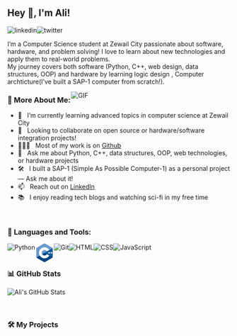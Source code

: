 ## Hey 👋, I'm Ali!

<a href="https://www.linkedin.com/in/ali-ahmed-340896334/"><img align='left' alt="linkedin" src="https://raw.githubusercontent.com/rahul-jha98/rahul-jha98/561d474902b59c7429ec22bb73e225696c27b202/assets/linkedin.svg" height='18px'/></a>
<a href="https://twitter.com/YOUR-TWITTER"><img align='left' alt="twitter" src="https://raw.githubusercontent.com/rahul-jha98/rahul-jha98/561d474902b59c7429ec22bb73e225696c27b202/assets/twitter.svg" height='18px'/></a>

<br>

I’m a Computer Science student at Zewail City passionate about software, hardware, and problem solving! I love to learn about new technologies and apply them to real-world problems.  
My journey covers both software (Python, C++, web design, data structures, OOP) and hardware by learning logic design , Computer archticture(I’ve built a SAP-1 computer from scratch!).

<img align="right" alt="GIF" src="https://raw.githubusercontent.com/rahul-jha98/rahul-jha98/main/techstack.gif" width="360px" />

### 🧐 More About Me:

- 🔭 &nbsp; I’m currently learning advanced topics in computer science at Zewail City
- 🤝 &nbsp; Looking to collaborate on open source or hardware/software integration projects!
- 👨🏻‍💻 &nbsp; Most of my work is on [Github](https://github.com/ali-fath-elbab)
- 💬 &nbsp; Ask me about Python, C++, data structures, OOP, web technologies, or hardware projects
- 🛠️ &nbsp; I built a SAP-1 (Simple As Possible Computer-1) as a personal project — Ask me about it!
- 📫 &nbsp; Reach out on [LinkedIn](https://www.linkedin.com/in/ali-ahmed-340896334/)
- 📚 &nbsp; I enjoy reading tech blogs and watching sci-fi in my free time

<br>

### 🔨 Languages and Tools:

<a href="https://www.python.org" target="_blank"><img align="left" alt="Python" height ="42px" src="https://raw.githubusercontent.com/rahul-jha98/github_readme_icons/main/language_and_tools/square/python/python.svg"></a>
<a href="https://isocpp.org/" target="_blank"><img align="left" alt="C++" height ="42px" src="https://raw.githubusercontent.com/devicons/devicon/master/icons/cplusplus/cplusplus-original.svg"></a>
<a href="https://git-scm.com/" target="_blank"><img align="left" alt="Git" height ="42px" src="https://raw.githubusercontent.com/rahul-jha98/github_readme_icons/main/language_and_tools/square/git-scm/git-scm.svg"></a>
<a href="https://developer.mozilla.org/en-US/docs/Web/HTML" target="_blank"><img align="left" alt="HTML" height ="42px" src="https://raw.githubusercontent.com/rahul-jha98/github_readme_icons/main/language_and_tools/square/html/html.svg"></a>
<a href="https://developer.mozilla.org/en-US/docs/Web/CSS" target="_blank"><img align="left" alt="CSS" height ="42px" src="https://raw.githubusercontent.com/rahul-jha98/github_readme_icons/main/language_and_tools/square/css/css.svg"></a>
<a href="https://developer.mozilla.org/en-US/docs/Web/JavaScript" target="_blank"><img align="left" alt="JavaScript" height ="42px" src="https://raw.githubusercontent.com/rahul-jha98/github_readme_icons/main/language_and_tools/square/javascript/javascript.svg"></a>
<br>
<br>

### 📊 GitHub Stats

![Ali's GitHub Stats](https://github-readme-stats.vercel.app/api?username=YOUR-GITHUB&show_icons=true)

<br>

### 🛠️ My Projects

